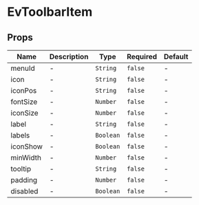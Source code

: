 # EvToolbarItem

## Props

<!-- @vuese:EvToolbarItem:props:start -->
|Name|Description|Type|Required|Default|
|---|---|---|---|---|
|menuId|-|`String`|`false`|-|
|icon|-|`String`|`false`|-|
|iconPos|-|`String`|`false`|-|
|fontSize|-|`Number`|`false`|-|
|iconSize|-|`Number`|`false`|-|
|label|-|`String`|`false`|-|
|labels|-|`Boolean`|`false`|-|
|iconShow|-|`Boolean`|`false`|-|
|minWidth|-|`Number`|`false`|-|
|tooltip|-|`String`|`false`|-|
|padding|-|`Number`|`false`|-|
|disabled|-|`Boolean`|`false`|-|

<!-- @vuese:EvToolbarItem:props:end -->


